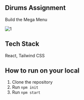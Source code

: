 ## Dirums Assignment

Build the Mega Menu

![1](https://github.com/subuxd/Dirums_Assignment/assets/103200387/4c150093-e0f6-457a-ae2b-748d3fad43af)

## Tech Stack

React, Tailwind CSS

## How to run on your local

1. Clone the repository
2. Run `npm init`
3. Run `npm start`
